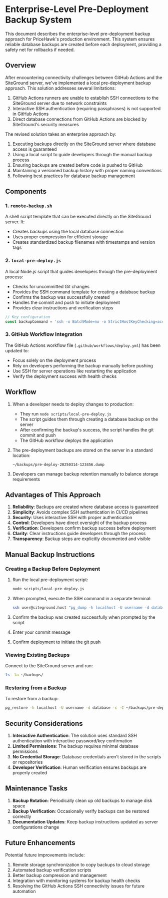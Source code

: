 # Enterprise-Level Pre-Deployment Backup System

This document describes the enterprise-level pre-deployment backup approach for PriceHawk's production environment. This system ensures reliable database backups are created before each deployment, providing a safety net for rollbacks if needed.

## Overview

After encountering connectivity challenges between GitHub Actions and the SiteGround server, we've implemented a local pre-deployment backup approach. This solution addresses several limitations:

1. GitHub Actions runners are unable to establish SSH connections to the SiteGround server due to network constraints
2. Interactive SSH authentication (requiring passphrases) is not supported in GitHub Actions
3. Direct database connections from GitHub Actions are blocked by SiteGround's security measures

The revised solution takes an enterprise approach by:

1. Executing backups directly on the SiteGround server where database access is guaranteed
2. Using a local script to guide developers through the manual backup process
3. Ensuring backups are created before code is pushed to GitHub
4. Maintaining a versioned backup history with proper naming conventions
5. Following best practices for database backup management

## Components

### 1. `remote-backup.sh`

A shell script template that can be executed directly on the SiteGround server. It:

- Creates backups using the local database connection
- Uses proper compression for efficient storage
- Creates standardized backup filenames with timestamps and version tags

### 2. `local-pre-deploy.js`

A local Node.js script that guides developers through the pre-deployment process:

- Checks for uncommitted Git changes
- Provides the SSH command template for creating a database backup
- Confirms the backup was successfully created
- Handles the commit and push to initiate deployment
- Provides clear instructions and verification steps

```javascript
// Key configuration
const backupCommand = 'ssh -o BatchMode=no -o StrictHostKeyChecking=accept-new ${SSH_USER}@${SSH_HOST} "pg_dump -h localhost -U ${DB_USER} -d ${DB_NAME} -F c -f ~/backups/pre-deploy-$(date +%Y%m%d-%H%M%S).dump"';
```

### 3. GitHub Workflow Integration

The GitHub Actions workflow file (`.github/workflows/deploy.yml`) has been updated to:

- Focus solely on the deployment process
- Rely on developers performing the backup manually before pushing
- Use SSH for server operations like restarting the application
- Verify the deployment success with health checks

## Workflow

1. When a developer needs to deploy changes to production:
   - They run `node scripts/local-pre-deploy.js`
   - The script guides them through creating a database backup on the server
   - After confirming the backup's success, the script handles the git commit and push
   - The GitHub workflow deploys the application

2. The pre-deployment backups are stored on the server in a standard location:
   ```
   ~/backups/pre-deploy-20250314-123456.dump
   ```

3. Developers can manage backup retention manually to balance storage requirements

## Advantages of This Approach

1. **Reliability**: Backups are created where database access is guaranteed
2. **Simplicity**: Avoids complex SSH authentication in CI/CD pipelines
3. **Security**: Uses interactive SSH with proper authentication
4. **Control**: Developers have direct oversight of the backup process
5. **Verification**: Developers confirm backup success before deployment
6. **Clarity**: Clear instructions guide developers through the process
7. **Transparency**: Backup steps are explicitly documented and visible

## Manual Backup Instructions

### Creating a Backup Before Deployment

1. Run the local pre-deployment script:
   ```bash
   node scripts/local-pre-deploy.js
   ```

2. When prompted, execute the SSH command in a separate terminal:
   ```bash
   ssh user@siteground.host "pg_dump -h localhost -U username -d database -F c -f ~/backups/pre-deploy-$(date +%Y%m%d-%H%M%S).dump"
   ```

3. Confirm the backup was created successfully when prompted by the script
4. Enter your commit message
5. Confirm deployment to initiate the git push

### Viewing Existing Backups

Connect to the SiteGround server and run:

```bash
ls -la ~/backups/
```

### Restoring from a Backup

To restore from a backup:

```bash
pg_restore -h localhost -U username -d database -c -C ~/backups/pre-deploy-YYYYMMDD-HHMMSS.dump
```

## Security Considerations

1. **Interactive Authentication**: The solution uses standard SSH authentication with interactive password/key confirmation
2. **Limited Permissions**: The backup requires minimal database permissions
3. **No Credential Storage**: Database credentials aren't stored in the scripts or repositories
4. **Developer Verification**: Human verification ensures backups are properly created

## Maintenance Tasks

1. **Backup Rotation**: Periodically clean up old backups to manage disk space
2. **Backup Verification**: Occasionally verify backups can be restored correctly
3. **Documentation Updates**: Keep backup instructions updated as server configurations change

## Future Enhancements

Potential future improvements include:

1. Remote storage synchronization to copy backups to cloud storage
2. Automated backup verification scripts
3. Better backup compression and management
4. Integration with monitoring systems for backup health checks
5. Resolving the GitHub Actions SSH connectivity issues for future automation
